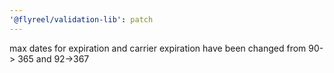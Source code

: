 ```yaml
---
'@flyreel/validation-lib': patch
---
```


max dates for expiration and carrier expiration have been changed from 90-> 365 and 92->367
